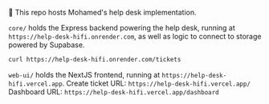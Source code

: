 👋 This repo hosts Mohamed's help desk implementation.

`core/` holds the Express backend powering the help desk, running at `https://help-desk-hifi.onrender.com`, as well as logic to connect to storage powered by Supabase.

```bash
curl https://help-desk-hifi.onrender.com/tickets
```

`web-ui/` holds the NextJS frontend, running at `https://help-desk-hifi.vercel.app`.
Create ticket URL: `https://help-desk-hifi.vercel.app/`
Dashboard URL: `https://help-desk-hifi.vercel.app/dashboard`